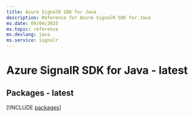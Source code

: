 ```yaml
---
title: Azure SignalR SDK for Java
description: Reference for Azure SignalR SDK for Java
ms.date: 09/04/2025
ms.topic: reference
ms.devlang: java
ms.service: signalr
---
```

# Azure SignalR SDK for Java - latest
## Packages - latest
[!INCLUDE [packages](signalr-index.md)]